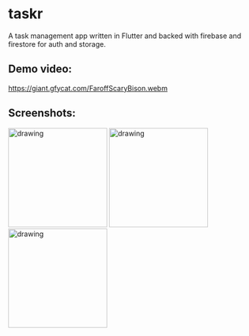 # taskr

A task management app written in Flutter and backed with firebase and firestore for auth and storage.

## Demo video:
https://giant.gfycat.com/FaroffScaryBison.webm

## Screenshots:
<img src="https://i.imgur.com/YBr7tFo.jpg" alt="drawing" width="200"/>
<img src="https://i.imgur.com/f8Yb2uZ.jpg" alt="drawing" width="200"/>
<img src="https://i.imgur.com/cdIJF0A.jpg" alt="drawing" width="200"/>
